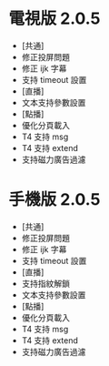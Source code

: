# 電視版 2.0.5

* [共通]
* 修正投屏問題
* 修正 ijk 字幕
* 支持 timeout 設置
* [直播]
* 文本支持參數設置
* [點播]
* 優化分頁載入
* T4 支持 msg
* T4 支持 extend
* 支持磁力廣告過濾

# 手機版 2.0.5

* [共通]
* 修正投屏問題
* 修正 ijk 字幕
* 支持 timeout 設置
* [直播]
* 支持指紋解鎖
* 文本支持參數設置
* [點播]
* 優化分頁載入
* T4 支持 msg
* T4 支持 extend
* 支持磁力廣告過濾